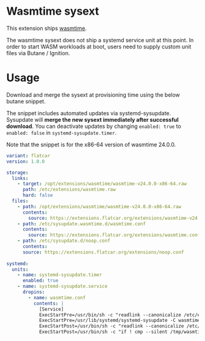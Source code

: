 # Wasmtime sysext

This extension ships [wasmtime](https://wasmtime.dev/).

The wasmtime sysext does not ship a systemd service unit at this point.
In order to start WASM workloads at boot, users need to supply custom unit files via Butane / Ignition.

# Usage

Download and merge the sysext at provisioning time using the below butane snippet.

The snippet includes automated updates via systemd-sysupdate.
Sysupdate will **merge the new sysext immediately after successful download**.
You can deactivate updates by changing `enabled: true` to `enabled: false` in `systemd-sysupdate.timer`.

Note that the snippet is for the x86-64 version of wasmtime 24.0.0.

```yaml
variant: flatcar
version: 1.0.0

storage:
  links:
    - target: /opt/extensions/wasmtime/wasmtime-v24.0.0-x86-64.raw
      path: /etc/extensions/wasmtime.raw
      hard: false
  files:
    - path: /opt/extensions/wasmtime/wasmtime-v24.0.0-x86-64.raw
      contents:
        source: https://extensions.flatcar.org/extensions/wasmtime-v24.0.0-x86-64.raw
    - path: /etc/sysupdate.wasmtime.d/wasmtime.conf
      contents:
        source: https://extensions.flatcar.org/extensions/wasmtime.conf
    - path: /etc/sysupdate.d/noop.conf
      contents:
      source: https://extensions.flatcar.org/extensions/noop.conf
 
systemd:
  units:
    - name: systemd-sysupdate.timer
      enabled: true
    - name: systemd-sysupdate.service
      dropins:
        - name: wasmtime.conf
          contents: |
            [Service]
            ExecStartPre=/usr/bin/sh -c "readlink --canonicalize /etc/extensions/wasmtime.raw > /tmp/wasmtime"
            ExecStartPre=/usr/lib/systemd/systemd-sysupdate -C wasmtime update
            ExecStartPost=/usr/bin/sh -c "readlink --canonicalize /etc/extensions/wasmtime.raw > /tmp/wasmtime-new"
            ExecStartPost=/usr/bin/sh -c "if ! cmp --silent /tmp/wasmtime /tmp/wasmtime-new; then systemd-sysext refresh; fi"
```
